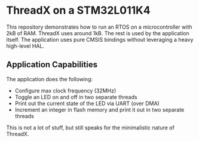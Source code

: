 # ThreadX on a STM32L011K4

This repository demonstrates how to run an RTOS on a microcontroller with 2kB of RAM. ThreadX uses around 1kB. The rest is used by the application itself. The application uses pure CMSIS bindings without leveraging a heavy high-level HAL.

## Application Capabilities

The application does the following:

- Configure max clock frequency (32MHz)
- Toggle an LED on and off in two separate threads
- Print out the current state of the LED via UART (over DMA)
- Increment an integer in flash memory and print it out in two separate threads

This is not a lot of stuff, but still speaks for the minimalistic nature of ThreadX.
